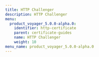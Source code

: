 ```yaml
---
title: HTTP Challenger
description: HTTP Challenger
menu:
  product_voyager_5.0.0-alpha.0:
    identifier: http-certificate
    parent: certificate-guides
    name: HTTP Challenger
    weight: 10
menu_name: product_voyager_5.0.0-alpha.0
---
```

